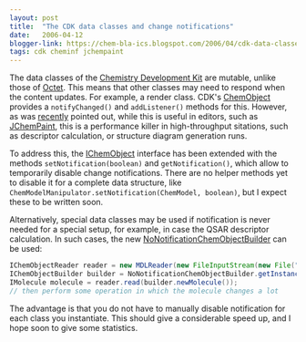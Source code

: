 ```yaml
---
layout: post
title:  "The CDK data classes and change notifications"
date:   2006-04-12
blogger-link: https://chem-bla-ics.blogspot.com/2006/04/cdk-data-classes-and-change.html
tags: cdk cheminf jchempaint
---
```


The data classes of the [Chemistry Development Kit](http://cdk.sf.net/) are mutable, unlike those of
[Octet](http://sourceforge.net/projects/octet). This means that other classes may need to respond when
the content updates. For example, a render class. CDK's [ChemObject](http://cdk.sourceforge.net/api/org/openscience/cdk/ChemObject.html)
provides a `notifyChanged()` and `addListener()` methods for this. However, as was
[recently](http://sourceforge.net/mailarchive/forum.php?thread_id=10001141&forum_id=2178) pointed out,
while this is useful in editors, such as [JChemPaint](http://jchempaint.sf.net/), this is a performance killer in high-throughput
sitations, such as descriptor calculation, or structure diagram generation runs.

To address this, the [IChemObject](http://svn.sourceforge.net/viewcvs.cgi/cdk/trunk/cdk/src/org/openscience/cdk/interfaces/IChemObject.java?view=log)
interface has been extended with the methods `setNotification(boolean)` and `getNotification()`, which allow to temporarily
disable change notifications. There are no helper methods yet to disable it for a complete data structure, like
`ChemModelManipulator.setNotification(ChemModel, boolean)`, but I expect these to be written soon.

Alternatively, special data classes may be used if notification is never needed for a special setup, for example, in case the QSAR descriptor calculation. In such cases, the new [NoNotificationChemObjectBuilder](http://svn.sourceforge.net/viewcvs.cgi/cdk/trunk/cdk/src/org/openscience/cdk/nonotify/NoNotificationChemObjectBuilder.java?view=log)
can be used:

```java
IChemObjectReader reader = new MDLReader(new FileInputStream(new File("some.mol")));
IChemObjectBuilder builder = NoNotificationChemObjectBuilder.getInstance();
IMolecule molecule = reader.read(builder.newMolecule());
// then perform some operation in which the molecule changes a lot
```

The advantage is that you do not have to manually disable notification for each class you instantiate. This should give a considerable speed up, and I hope soon to give some statistics.
